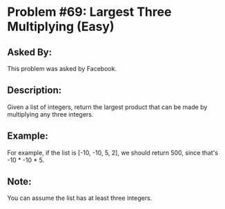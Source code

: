 # Problem #69: Largest Three Multiplying (Easy)

## Asked By:

This problem was asked by Facebook.

## Description:
 
Given a list of integers, return the largest product that can be made by multiplying any three integers.

## Example:

For example, if the list is [-10, -10, 5, 2], we should return 500, since that's -10 * -10 * 5.


## Note:

You can assume the list has at least three integers.